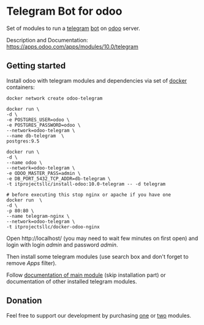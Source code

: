 # Telegram Bot for odoo

Set of modules to run a [telegram](https://telegram.org/) [bot](https://telegram.org/blog/bot-revolution) on [odoo](https://www.odoo.com/) server.

Description and Documentation: https://apps.odoo.com/apps/modules/10.0/telegram

## Getting started

Install odoo with telegram modules and dependencies via set of [docker](https://docs.docker.com/engine/installation/) containers:

    docker network create odoo-telegram

    docker run \
    -d \
    -e POSTGRES_USER=odoo \
    -e POSTGRES_PASSWORD=odoo \
    --network=odoo-telegram \
    --name db-telegram  \
    postgres:9.5

    docker run \
    -d \
    --name odoo \
    --network=odoo-telegram \
    -e ODOO_MASTER_PASS=admin \
    -e DB_PORT_5432_TCP_ADDR=db-telegram \
    -t itprojectsllc/install-odoo:10.0-telegram -- -d telegram

    # before executing this stop nginx or apache if you have one
    docker run  \
    -d \
    -p 80:80 \
    --name telegram-nginx \
    --network=odoo-telegram \
    -t itprojectsllc/docker-odoo-nginx


Open http://localhost/ (you may need to wait few minutes on first open) and login with login *admin* and password *admin*.

Then install some telegram modules (use search box and don't forget to remove *Apps* filter).

Follow [documentation of main module](https://apps.odoo.com/apps/modules/10.0/telegram/) (skip installation part) or documentation of other installed telegram modules.

## Donation

Feel free to support our development by purchasing [one](https://apps.odoo.com/apps/modules/10.0/telegram) or [two](https://apps.odoo.com/apps/modules/10.0/telegram_chart/) modules.
